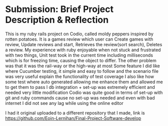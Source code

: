 # Submission: Brief Project Description & Reflection


This is my ruby rails project on Codio, called moldy peppers inspired by rotten potatoes. 
It is a games review which user can Create games with review, Update reviews and start, Retrieves the review(sort search), Deletes a review.
My experience with ruby enjoyable when not stuck and frustrated with two things, 
Unit test took in the current time including milliseconds which is for freezing time, causing the object to differ. 
The other problem was that it was the rail-way or the high-way at most
Some feature I did like where
Cucumber testing, it simple and easy to follow and the scenario file was very useful explain the functionality of test coverage 
I also like how some test where auto generated allowing me enhance them and allowed me to get them to pass
I db integration + set-up was extremely efficient and needed very little modification 
Codio was quite good in terms of set-up with git and ruby commands cause no set-up was needed and even with bad internet I did not see any lag while using the online editor

I had it original uploaded to a different repository that I made, link is https://github.com/Eoin-Lernihan/Final-Project-Software-develop